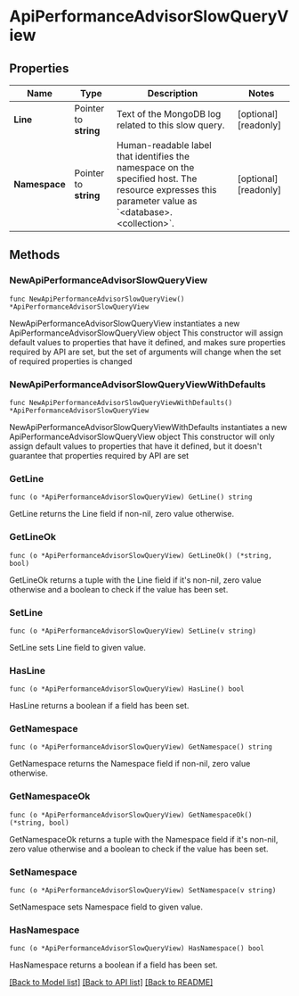 # ApiPerformanceAdvisorSlowQueryView

## Properties

Name | Type | Description | Notes
------------ | ------------- | ------------- | -------------
**Line** | Pointer to **string** | Text of the MongoDB log related to this slow query. | [optional] [readonly] 
**Namespace** | Pointer to **string** | Human-readable label that identifies the namespace on the specified host. The resource expresses this parameter value as &#x60;&lt;database&gt;.&lt;collection&gt;&#x60;. | [optional] [readonly] 

## Methods

### NewApiPerformanceAdvisorSlowQueryView

`func NewApiPerformanceAdvisorSlowQueryView() *ApiPerformanceAdvisorSlowQueryView`

NewApiPerformanceAdvisorSlowQueryView instantiates a new ApiPerformanceAdvisorSlowQueryView object
This constructor will assign default values to properties that have it defined,
and makes sure properties required by API are set, but the set of arguments
will change when the set of required properties is changed

### NewApiPerformanceAdvisorSlowQueryViewWithDefaults

`func NewApiPerformanceAdvisorSlowQueryViewWithDefaults() *ApiPerformanceAdvisorSlowQueryView`

NewApiPerformanceAdvisorSlowQueryViewWithDefaults instantiates a new ApiPerformanceAdvisorSlowQueryView object
This constructor will only assign default values to properties that have it defined,
but it doesn't guarantee that properties required by API are set

### GetLine

`func (o *ApiPerformanceAdvisorSlowQueryView) GetLine() string`

GetLine returns the Line field if non-nil, zero value otherwise.

### GetLineOk

`func (o *ApiPerformanceAdvisorSlowQueryView) GetLineOk() (*string, bool)`

GetLineOk returns a tuple with the Line field if it's non-nil, zero value otherwise
and a boolean to check if the value has been set.

### SetLine

`func (o *ApiPerformanceAdvisorSlowQueryView) SetLine(v string)`

SetLine sets Line field to given value.

### HasLine

`func (o *ApiPerformanceAdvisorSlowQueryView) HasLine() bool`

HasLine returns a boolean if a field has been set.

### GetNamespace

`func (o *ApiPerformanceAdvisorSlowQueryView) GetNamespace() string`

GetNamespace returns the Namespace field if non-nil, zero value otherwise.

### GetNamespaceOk

`func (o *ApiPerformanceAdvisorSlowQueryView) GetNamespaceOk() (*string, bool)`

GetNamespaceOk returns a tuple with the Namespace field if it's non-nil, zero value otherwise
and a boolean to check if the value has been set.

### SetNamespace

`func (o *ApiPerformanceAdvisorSlowQueryView) SetNamespace(v string)`

SetNamespace sets Namespace field to given value.

### HasNamespace

`func (o *ApiPerformanceAdvisorSlowQueryView) HasNamespace() bool`

HasNamespace returns a boolean if a field has been set.


[[Back to Model list]](../README.md#documentation-for-models) [[Back to API list]](../README.md#documentation-for-api-endpoints) [[Back to README]](../README.md)


